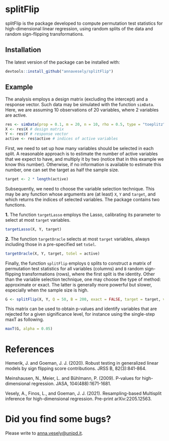# splitFlip

splitFlip is the package developed to compute permutation test statistics for high-dimensional linear regression, using random splits of the data and random sign-flipping transformations.


## Installation

The latest version of the package can be installed with:

``` r
devtools::install_github("annavesely/splitFlip")
```


## Example

The analysis employs a design matrix (excluding the intercept) and a response vector. Such data may be simulated with the function ```simData```. Here, we are assuming 10 observations of 20 variables, where 2 variables are active.

``` r 
res <- simData(prop = 0.1, m = 20, n = 10, rho = 0.5, type = "toeplitz", SNR = 5, seed = 42)
X <- res$X # design matrix
Y <- res$Y # response vector
active <- res$active # indices of active variables
```

First, we need to set up how many variables should be selected in each split. A reasonable approach is to estimate the number of active variables that we expect to have, and multiply it by two (notice that in this example we know this number). Otherwise, if no information is available to estimate this number, one can set the target as half the sample size.

``` r 
target <- 2 * length(active)
```

Subsequently, we need to choose the variable selection technique. This may be any function whose arguments are (at least) ```X```, ```Y``` and ```target```, and which returns the indices of selected variables. The package contains two functions.

**1.** The function ```targetLasso``` employs the Lasso, calibrating its parameter to select at most ```target``` variables.

``` r
targetLasso(X, Y, target)
```

**2.** The function ```targetOracle``` selects at most ```target``` variables, always including those in a pre-specified set ```toSel```.

``` r
targetOracle(X, Y, target, toSel = active)
```

Finally, the function ```splitFlip``` employs ```Q``` splits to construct a matrix of permutation test statistics for all variables (columns) and ```B``` random sign-flipping transformations (rows), where the first split is the identity. Other than the variable selection technique, one may choose the type of method: approximate or exact. The latter is generally more powerful but slower, especially when the sample size is high.

``` r 
G <- splitFlip(X, Y, Q = 50, B = 200, exact = FALSE, target = target, varSel = targetLasso, seed = 42)
```

This matrix can be used to obtain p-values and identify variables that are rejected for a given significance level, for instance using the single-step maxT as following.

``` r 
maxT(G, alpha = 0.05)
```



# References
Hemerik, J. and Goeman, J. J. (2020). Robust testing in generalized linear models by sign flipping score contributions. JRSS B, 82(3):841-864.

Meinshausen, N., Meier, L. and Bühlmann, P. (2009). P-values for high-dimensional regression. JASA, 104(488):1671-1681.

Vesely, A., Finos, L., and Goeman, J. J. (2021). Resampling-based Multisplit inference for high-dimensional regression. Pre-print arXiv:2205.12563.



# Did you find some bugs?

Please write to anna.vesely@unipd.it.

